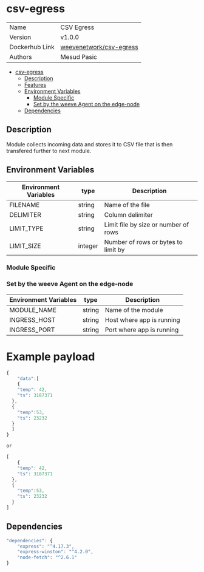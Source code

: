 # csv-egress

|                |                                                                             |
| -------------- | --------------------------------------------------------------------------- |
| Name           | CSV Egress                                                                  |
| Version        | v1.0.0                                                                      |
| Dockerhub Link | [weevenetwork/csv-egress](https://hub.docker.com/r/weevenetwork/csv-egress) |
| Authors        | Mesud Pasic                                                                 |

- [csv-egress](#csv-egress)
  - [Description](#description)
  - [Features](#features)
  - [Environment Variables](#environment-variables)
    - [Module Specific](#module-specific)
    - [Set by the weeve Agent on the edge-node](#set-by-the-weeve-agent-on-the-edge-node)
  - [Dependencies](#dependencies)

## Description

Module collects incoming data and stores it to CSV file that is then transfered further to next module.

## Environment Variables

| Environment Variables | type    | Description                          |
| --------------------- | ------- | ------------------------------------ |
| FILENAME              | string  | Name of the file                     |
| DELIMITER             | string  | Column delimiter                     |
| LIMIT_TYPE            | string  | Limit file by size or number of rows |
| LIMIT_SIZE            | integer | Number of rows or bytes to limit by  |

### Module Specific

### Set by the weeve Agent on the edge-node

| Environment Variables | type   | Description               |
| --------------------- | ------ | ------------------------- |
| MODULE_NAME           | string | Name of the module        |
| INGRESS_HOST          | string | Host where app is running |
| INGRESS_PORT          | string | Port where app is running |

# Example payload

```js
{
	"data":[
	{
    "temp": 42,
    "ts": 3187371
  },
  {
    "temp":53,
    "ts": 23232
  }
  ]
}

or

[
	{
    "temp": 42,
    "ts": 3187371
  },
  {
    "temp":53,
    "ts": 23232
  }
]


```

## Dependencies

```js
"dependencies": {
    "express": "^4.17.3",
    "express-winston": "^4.2.0",
    "node-fetch": "^2.6.1"
}
```
